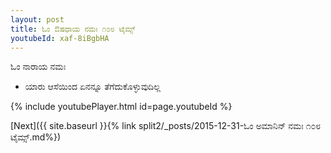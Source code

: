 ```yaml
---
layout: post
title: ಓಂ ಔಷಧಾಯ ನಮಃ ೧೦೮ ಟೈಮ್ಸ್
youtubeId: xaf-8iBgbHA
---
```

 
 
 ಓಂ ನಾರಾಯ ನಮಃ  
 
 -  ಯಾರು ಆಸೆಯಿಂದ ಏನನ್ನೂ ತೆಗೆದುಕೊಳ್ಳುವುದಿಲ್ಲ 
 
  
 
  
 
 
 
 
 
 


{% include youtubePlayer.html id=page.youtubeId %}
 
[Next]({{ site.baseurl }}{% link  split2/_posts/2015-12-31-ಓಂ ಅಮಾನಿನ್ ನಮಃ ೧೦೮ ಟೈಮ್ಸ್.md%})
 

